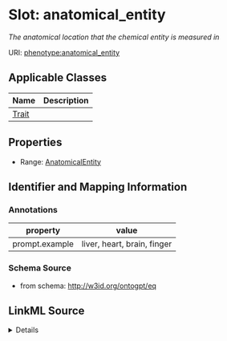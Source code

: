 # Slot: anatomical_entity
_The anatomical location that the chemical entity is measured in_


URI: [phenotype:anatomical_entity](http://w3id.org/ontogpt/phenotype/anatomical_entity)



<!-- no inheritance hierarchy -->




## Applicable Classes

| Name | Description |
| --- | --- |
[Trait](Trait.md) | 






## Properties

* Range: [AnatomicalEntity](AnatomicalEntity.md)







## Identifier and Mapping Information





### Annotations

| property | value |
| --- | --- |
| prompt.example | liver, heart, brain, finger |



### Schema Source


* from schema: http://w3id.org/ontogpt/eq




## LinkML Source

<details>
```yaml
name: anatomical_entity
annotations:
  prompt.example:
    tag: prompt.example
    value: liver, heart, brain, finger
description: The anatomical location that the chemical entity is measured in
from_schema: http://w3id.org/ontogpt/eq
rank: 1000
alias: anatomical_entity
owner: Trait
domain_of:
- Trait
range: AnatomicalEntity

```
</details>